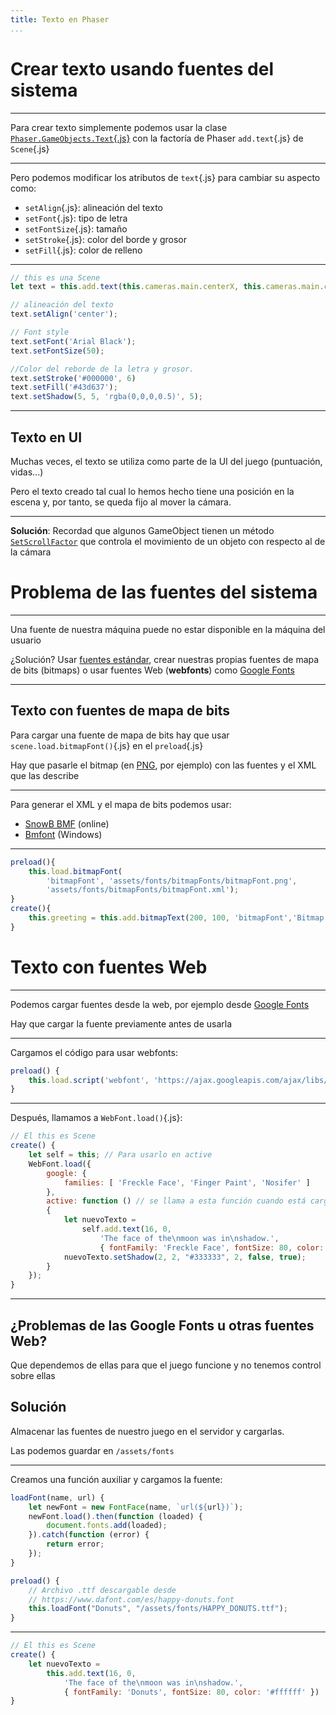 ```yaml
---
title: Texto en Phaser
...
```



# Crear texto usando fuentes del sistema

---

Para crear texto simplemente podemos usar la clase [`Phaser.GameObjects.Text`{.js}](https://newdocs.phaser.io/docs/3.55.2/Phaser.GameObjects.Text) con la factoría de Phaser `add.text`{.js} de `Scene`{.js}

---

Pero podemos modificar los atributos de `text`{.js} para cambiar su aspecto como:

* `setAlign`{.js}: alineación del texto
* `setFont`{.js}: tipo de letra
* `setFontSize`{.js}: tamaño
* `setStroke`{.js}: color del borde y grosor
* `setFill`{.js}: color de relleno

---

```js
// this es una Scene
let text = this.add.text(this.cameras.main.centerX, this.cameras.main.centerY, '- phaser text stroke -');

// alineación del texto
text.setAlign('center');

// Font style
text.setFont('Arial Black');
text.setFontSize(50);

//Color del reborde de la letra y grosor.
text.setStroke('#000000', 6)
text.setFill('#43d637');
text.setShadow(5, 5, 'rgba(0,0,0,0.5)', 5);
```

---

## Texto en UI

Muchas veces, el texto se utiliza como parte de la UI del juego (puntuación, vidas...)

Pero el texto creado tal cual lo hemos hecho tiene una posición en la escena y, por tanto, se queda fijo al mover la cámara.

---

**Solución**: Recordad que algunos GameObject tienen un método [`SetScrollFactor`](https://newdocs.phaser.io/docs/3.52.0/Phaser.GameObjects.Sprite#setScrollFactor) que controla el movimiento de un objeto con respecto al de la cámara













# Problema de las fuentes del sistema


---

Una fuente de nuestra máquina puede no estar disponible en la máquina del usuario

¿Solución? Usar [fuentes estándar](https://www.w3schools.com/cssref/css_websafe_fonts.asp), crear nuestras propias fuentes de mapa de bits (bitmaps) o usar fuentes Web (**webfonts**) como [Google Fonts](https://fonts.google.com/)

---


## Texto con fuentes de mapa de bits

Para cargar una fuente de mapa de bits hay que usar `scene.load.bitmapFont()`{.js} en el `preload`{.js}

Hay que pasarle el bitmap (en [PNG](https://es.wikipedia.org/wiki/Portable_Network_Graphics), por ejemplo) con las fuentes y el XML que las describe

---

Para generar el XML y el mapa de bits podemos usar:

- [SnowB BMF](https://snowb.org/) (online)
- [Bmfont](http://www.angelcode.com/products/bmfont/) (Windows) 

---

```js
preload(){
    this.load.bitmapFont(
        'bitmapFont', 'assets/fonts/bitmapFonts/bitmapFont.png',
        'assets/fonts/bitmapFonts/bitmapFont.xml');
}
create(){
    this.greeting = this.add.bitmapText(200, 100, 'bitmapFont','Bitmap Fonts!', 64);
}
```













# Texto con fuentes Web

---

Podemos cargar fuentes desde la web, por ejemplo desde [Google Fonts](https://fonts.google.com/)

Hay que cargar la fuente previamente antes de usarla

---

Cargamos el código para usar webfonts:

```js
preload() {
    this.load.script('webfont', 'https://ajax.googleapis.com/ajax/libs/webfont/1.6.26/webfont.js');
}
```

---

Después, llamamos a `WebFont.load()`{.js}:


```js
// El this es Scene
create() {
    let self = this; // Para usarlo en active
    WebFont.load({
        google: {
            families: [ 'Freckle Face', 'Finger Paint', 'Nosifer' ]
        },
        active: function () // se llama a esta función cuando está cargada
        {
            let nuevoTexto = 
                self.add.text(16, 0, 
                    'The face of the\nmoon was in\nshadow.', 
                    { fontFamily: 'Freckle Face', fontSize: 80, color: '#ffffff' })
            nuevoTexto.setShadow(2, 2, "#333333", 2, false, true);
        }
    });
}
```

---

## ¿Problemas de las Google Fonts u otras fuentes Web?

Que dependemos de ellas para que el juego funcione y no tenemos control sobre ellas

## Solución

Almacenar las fuentes de nuestro juego en el servidor y cargarlas.

Las podemos guardar en `/assets/fonts`

---

Creamos una función auxiliar y cargamos la fuente:

```js
loadFont(name, url) {
    let newFont = new FontFace(name, `url(${url})`);
    newFont.load().then(function (loaded) {
        document.fonts.add(loaded);
    }).catch(function (error) {
        return error;
    });
}

preload() {
    // Archivo .ttf descargable desde
    // https://www.dafont.com/es/happy-donuts.font
    this.loadFont("Donuts", "/assets/fonts/HAPPY_DONUTS.ttf");
}
```

---

```js
// El this es Scene
create() {
    let nuevoTexto = 
        this.add.text(16, 0, 
            'The face of the\nmoon was in\nshadow.', 
            { fontFamily: 'Donuts', fontSize: 80, color: '#ffffff' })
}
```
